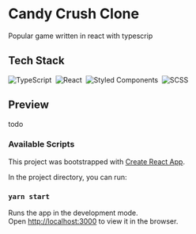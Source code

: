 # Candy Crush Clone

Popular game written in react with typescrip 

## Tech Stack

![TypeScript](https://img.shields.io/badge/-TypeScript-05122A?style=flat&logo=typescript)&nbsp;
![React](https://img.shields.io/badge/-React-05122A?style=flat&logo=react)&nbsp;
![Styled Components](https://img.shields.io/badge/-styled_components-05122A?style=flat&logo=styled-components)&nbsp;
![SCSS](https://img.shields.io/badge/-SCSS-05122A?style=flat&logo=SASS)&nbsp;

## Preview

todo



### Available Scripts

This project was bootstrapped with [Create React App](https://github.com/facebook/create-react-app).

In the project directory, you can run:

### `yarn start`

Runs the app in the development mode.\
Open [http://localhost:3000](http://localhost:3000) to view it in the browser.


